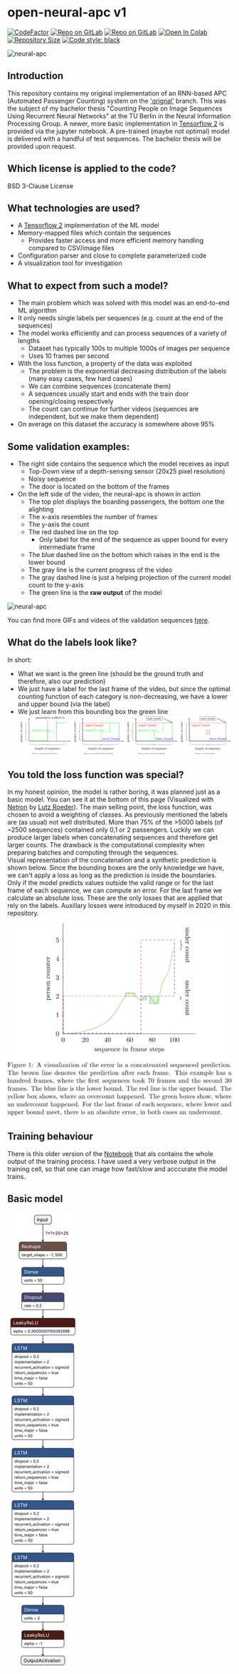 # open-neural-apc v1
[![CodeFactor](https://www.codefactor.io/repository/github/nicojahn/open-neural-apc/badge)](https://www.codefactor.io/repository/github/nicojahn/open-neural-apc)
[![Repo on GitLab](https://img.shields.io/badge/mirror-gitlab.nicojahn.com-6C488A.svg)](https://gitlab.nicojahn.com/nicojahn/open-neural-apc)
[![Repo on GitLab](https://img.shields.io/badge/mirror-gitlab.com-6C488A.svg)](https://gitlab.com/nicojahn/open-neural-apc)
[![Open In Colab](https://colab.research.google.com/assets/colab-badge.svg)](https://colab.research.google.com/github/nicojahn/open-neural-apc/blob/v1/open-neural-apc.ipynb)
[![Repository Size](https://img.shields.io/github/repo-size/nicojahn/open-neural-apc)](https://github.com/nicojahn/open-neural-apc)
[![Code style: black](https://img.shields.io/badge/code%20style-black-000000.svg)](https://github.com/psf/black)

![neural-apc](https://nicojahn.github.io/open-neural-apc/results/gifs/10000_007.gif)

## Introduction
This repository contains my original implementation of an RNN-based APC (Automated Passenger Counting) system on the <a href="https://github.com/nicojahn/open-neural-apc/tree/original" target="_blank" rel="noopener noreferrer">'orignal'</a> branch. This was the subject of my bachelor thesis "Counting People on Image Sequences Using Recurrent Neural Networks" at the TU Berlin in the Neural Information Processing Group. A newer, more basic implementation in <a href="https://github.com/tensorflow/tensorflow" target="_blank" rel="noopener noreferrer">Tensorflow 2</a> is provided via the jupyter notebook. A pre-trained (maybe not optimal) model is delivered with a handful of test sequences. The bachelor thesis will be provided upon request.

## Which license is applied to the code?
BSD 3-Clause License

## What technologies are used?
* A <a href="https://github.com/tensorflow/tensorflow" target="_blank" rel="noopener noreferrer">Tensorflow 2</a> implementation of the ML model
* Memory-mapped files which contain the sequences
    * Provides faster access and more efficient memory handling compared to CSV/image files
* Configuration parser and close to complete parameterized code
* A visualization tool for investigation

## What to expect from such a model?
* The main problem which was solved with this model was an end-to-end ML algorithm
* It only needs single labels per sequences (e.g. count at the end of the sequences)
* The model works efficiently and can process sequences of a variety of lengths
    * Dataset has typically 100s to multiple 1000s of images per sequence
    * Uses 10 frames per second
* With the loss function, a property of the data was exploited
    * The problem is the exponential decreasing distribution of the labels (many easy cases, few hard cases)
    * We can combine sequences (concatenate them)
    * A sequences usually start and ends with the train door opening/closing respectively
    * The count can continue for further videos (sequences are independent, but we make them dependent)
* On average on this dataset the accuracy is somewhere above 95%

## Some validation examples:
* The right side contains the sequence which the model receives as input
    * Top-Down view of a depth-sensing sensor (20x25 pixel resolution)
    * Noisy sequence
    * The door is located on the bottom of the frames
* On the left side of the video, the neural-apc is shown in action
    * The top plot displays the boarding passengers, the bottom one the alighting
    * The x-axis resembles the number of frames
    * The y-axis the count
    * The red dashed line on the top
        * Only label for the end of the sequence as upper bound for every intermediate frame
    * The blue dashed line on the bottom which raises in the end is the lower bound
    * The gray line is the current progress of the video
    * The gray dashed line is just a helping projection of the current model count to the y-axis
    * The green line is the **raw output** of the model

![neural-apc](https://nicojahn.github.io/open-neural-apc/results/gifs/10000_000.gif)

You can find more GIFs and videos of the validation sequences <a href="https://github.com/nicojahn/nicojahn.github.io/tree/master/open-neural-apc/results/" target="_blank" rel="noopener noreferrer">here</a>.

## What do the labels look like?
In short:
 * What we want is the green line (should be the ground truth and therefore, also our prediction)
 * We just have a label for the last frame of the video, but since the optimal counting function of each category is non-decreasing, we have a lower and upper bound (via the label)
 * We just learn from this bounding box the green line
![label problem](graphics/label_problem.png)

## You told the loss function was special?
In my honest opinion, the model is rather boring, it was planned just as a basic model. You can see it at the bottom of this page (Visualized with <a href="https://github.com/lutzroeder/netron" target="_blank" rel="noopener noreferrer">Netron</a> by <a href="https://github.com/lutzroeder" target="_blank" rel="noopener noreferrer">Lutz Roeder</a>). The main selling point, the loss function, was chosen to avoid a weighting of classes. As previously mentioned the labels are (as usual) not well distributed. More than 75% of the >5000 labels (of ~2500 sequences) contained only 0,1 or 2 passengers. Luckily we can produce larger labels when concatenating sequences and therefore get larger counts. The drawback is the computational complexity when preparing batches and computing through the sequences.<br>
Visual representation of the concatenation and a synthetic prediction is shown below. Since the bounding boxes are the only knowledge we have, we can't apply a loss as long as the prediction is inside the boundaries. Only if the model predicts values outside the valid range or for the last frame of each sequence, we can compute an error. For the last frame we calculate an absolute loss. These are the only losses that are applied that rely on the labels. Auxillary losses were introduced by myself in 2020 in this repository.

![concatenate](graphics/concatenate.png)

## Training behaviour
There is this older version of the <a href="https://github.com/nicojahn/open-neural-apc/blob/7e9d452dec081e78161760bd7e2e50a62c41d009/Open-Neural-APC%20Notebook.ipynb" target="_blank" rel="noopener noreferrer">Notebook</a> that als contains the whole output of the training process. I have used a very verbose output in the training cell, so that one can image how fast/slow and acccurate the model trains.

## Basic model
![NN model](graphics/model.json.svg)
